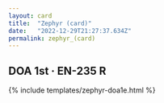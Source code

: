 ```yaml
---
layout: card
title:  "Zephyr (card)"
date:   "2022-12-29T21:27:37.634Z"
permalink: zephyr_(card)
---
```


## DOA 1st &middot; EN-235 R

{% include templates/zephyr-doa1e.html %}
